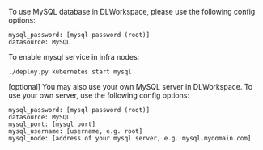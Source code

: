 To use MySQL database in DLWorkspace, please use the following config options:

```
mysql_password: [mysql password (root)]
datasource: MySQL
```

To enable mysql service in infra nodes:
```
./deploy.py kubernetes start mysql
```

[optional] You may also use your own MySQL server in DLWorkspace. To use your own server, use the following config options:
```
mysql_password: [mysql password (root)]
datasource: MySQL
mysql_port: [mysql port]
mysql_username: [username, e.g. root]
mysql_node: [address of your mysql server, e.g. mysql.mydomain.com]
```
